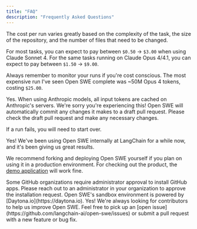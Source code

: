 ```yaml
---
title: "FAQ"
description: "Frequently Asked Questions"
---
```


<Accordion title="How much does an end to end Open SWE run cost?">
  The cost per run varies greatly based on the complexity of the task, the size of the repository, and the number of files that need to be changed.

  For most tasks, you can expect to pay between `$0.50` -> `$3.00` when using Claude Sonnet 4.
  For the same tasks running on Claude Opus 4/4.1, you can expect to pay between `$1.50` -> `$9.00`.

  Always remember to monitor your runs if you're cost conscious. The most expensive run I've seen Open SWE complete was ~50M Opus 4 tokens, costing `$25.00`.
</Accordion>

<Accordion title="Does Open SWE automatically cache tokens?">
  Yes. When using Anthropic models, all input tokens are cached on Anthropic's servers.
</Accordion>

<Accordion title="My run failed midway through. What now?">
  We're sorry you're experiencing this! Open SWE will automatically commit any changes it makes to a draft pull request. Please check the draft pull request and make any necessary changes.

  If a run fails, you will need to start over.
</Accordion>

<Accordion title="Can I use Open SWE in a production environment?">
  Yes! We've been using Open SWE internally at LangChain for a while now, and it's been giving us great results.

  We recommend forking and deploying Open SWE yourself if you plan on using it in a production environment. For checking out the product, the [demo application](https://swe.langchain.com) will work fine.
</Accordion>

<Accordion title="I installed Open SWE on a repository in my organization, but it doesn't show up in the UI. Why?">
  Some GitHub organizations require administrator approval to install GitHub apps. Please reach out to an administrator in your organization to approve the installation request.  
</Accordion>

<Accordion title="What sandbox environment is Open SWE running in?">
  Open SWE's sandbox environment is powered by [Daytona.io](https://daytona.io).
</Accordion>

<Accordion title="Can I contribute to Open SWE?">
  Yes! We're always looking for contributors to help us improve Open SWE. Feel free to pick up an [open issue](https://github.com/langchain-ai/open-swe/issues) or submit a pull request with a new feature or bug fix.
</Accordion>
